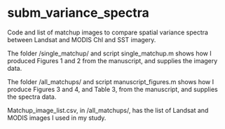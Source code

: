# subm_variance_spectra
Code and list of matchup images to compare spatial variance spectra between Landsat and MODIS Chl and SST imagery.

The folder /single_matchup/ and script single_matchup.m shows how I produced Figures 1 and 2 from the manuscript, and supplies the imagery data. 

The folder /all_matchups/ and script manuscript_figures.m shows how I produce Figures 3 and 4, and Table 3, from the manuscript, and supplies the spectra data. 

Matchup_image_list.csv, in /all_matchups/, has the list of Landsat and MODIS images I used in my study. 
